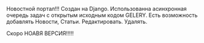 Новостной портал!!!
Cоздан на Django.
Использованна асинхронная очередь задач с открытым исходным кодом GELERY.
Есть возможность добавлять Новости, Статьи.
Редактировать. Удалять.
 
 
 Скоро НОАВЯ ВЕРСИЯ!!!!!
